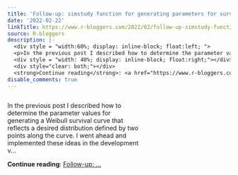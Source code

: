 ```yaml
---
title: 'Follow-up: simstudy function for generating parameters for survival distribution'
date: '2022-02-22'
linkTitle: https://www.r-bloggers.com/2022/02/follow-up-simstudy-function-for-generating-parameters-for-survival-distribution/
source: R-bloggers
description: |-
  <div style = "width:60%; display: inline-block; float:left; ">
  <p>In the previous post I described how to determine the parameter values for generating a Weibull survival curve that reflects a desired distribution defined by two points along the curve. I went ahead and implemented these ideas in the development v...</p></div>
  <div style = "width: 40%; display: inline-block; float:right;"></div>
  <div style="clear: both;"></div>
  <strong>Continue reading</strong>: <a href="https://www.r-bloggers.com/2022/02/follow-up-simstudy-function-for-generating-parameters-for-survival-distribution/">Follow-up:  ...
disable_comments: true
---
```

<div style = "width:60%; display: inline-block; float:left; ">
<p>In the previous post I described how to determine the parameter values for generating a Weibull survival curve that reflects a desired distribution defined by two points along the curve. I went ahead and implemented these ideas in the development v...</p></div>
<div style = "width: 40%; display: inline-block; float:right;"></div>
<div style="clear: both;"></div>
<strong>Continue reading</strong>: <a href="https://www.r-bloggers.com/2022/02/follow-up-simstudy-function-for-generating-parameters-for-survival-distribution/">Follow-up:  ...